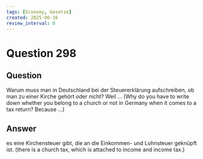 ```yaml
---
tags: [Economy, Gesetze]
created: 2025-06-16
review_interval: 0
---
```


# Question 298

## Question

Warum muss man in Deutschland bei der Steuererklärung aufschreiben, ob man zu einer Kirche gehört oder nicht? Weil … (Why do you have to write down whether you belong to a church or not in Germany when it comes to a tax return? Because ...)

## Answer

es eine Kirchensteuer gibt, die an die Einkommen- und Lohnsteuer geknüpft ist. (there is a church tax, which is attached to income and income tax.)
